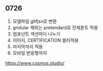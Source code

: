 ## 0726
1. 모델파일 gltfjsx로 변환
2. gridular 제외는 pretendard로 전체폰트 적용
3. 컴포넌트 섹션마다 나누기
4. 이미지, CERTIFICATION 블러적용
5. 마지막까지 적용
6. 모바일 반응형까지



https://www.cosmos.studio/